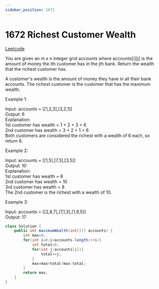 ```yaml
---
sidebar_position: 1672
---
```


# 1672 Richest Customer Wealth

[Leetcode](https://leetcode.com/problems/richest-customer-wealth/)

You are given an m x n integer grid accounts where accounts[i][j] is the amount of money the i​​​​​​​​​​​th​​​​ customer has in the j​​​​​​​​​​​th​​​​ bank. Return the wealth that the richest customer has.

A customer's wealth is the amount of money they have in all their bank accounts. The richest customer is the customer that has the maximum wealth.

 

Example 1:

Input: accounts = [[1,2,3],[3,2,1]]  
Output: 6  
Explanation:  
1st customer has wealth = 1 + 2 + 3 = 6  
2nd customer has wealth = 3 + 2 + 1 = 6  
Both customers are considered the richest with a wealth of 6 each, so return 6.  

Example 2:

Input: accounts = [[1,5],[7,3],[3,5]]  
Output: 10  
Explanation:   
1st customer has wealth = 6  
2nd customer has wealth = 10   
3rd customer has wealth = 8  
The 2nd customer is the richest with a wealth of 10.  

Example 3:

Input: accounts = [[2,8,7],[7,1,3],[1,9,5]]  
Output: 17


```java
class Solution {
    public int maximumWealth(int[][] accounts) {
        int max=0;
        for(int i=0;i<accounts.length;++i){
            int total=0;
            for(int j:accounts[i]){
                total+=j;
            }
            max=max>total?max:total;
        }
        return max;
    }
}
```
